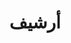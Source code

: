 ---
title: أرشيف
layout: archives
slug: archives
menu:
    main:
        weight: 2
        params:
            icon: archives
---